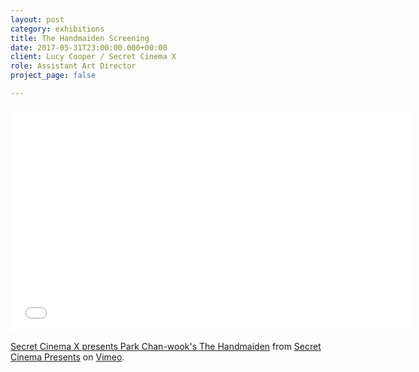 ```yaml
---
layout: post
category: exhibitions
title: The Handmaiden Screening
date: 2017-05-31T23:00:00.000+00:00
client: Lucy Cooper / Secret Cinema X
role: Assistant Art Director
project_page: false

---
```

<iframe src="[https://player.vimeo.com/video/213272145](https://player.vimeo.com/video/213272145 "https://player.vimeo.com/video/213272145")" width="640" height="360" frameborder="0" allow="autoplay; fullscreen" allowfullscreen></iframe>

<p><a href="[https://vimeo.com/213272145](https://vimeo.com/213272145 "https://vimeo.com/213272145")">Secret Cinema X presents Park Chan-wook&#039;s The Handmaiden</a> from <a href="[https://vimeo.com/secretcinemapresents](https://vimeo.com/secretcinemapresents "https://vimeo.com/secretcinemapresents")">Secret Cinema Presents</a> on <a href="[https://vimeo.com](https://vimeo.com "https://vimeo.com")">Vimeo</a>.</p>